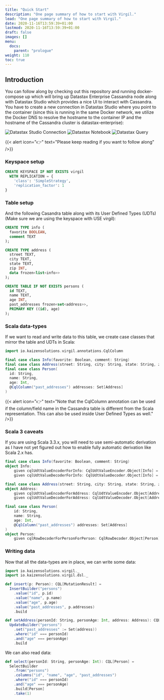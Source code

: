 ```yaml
---
title: "Quick Start"
description: "One page summary of how to start with Virgil."
lead: "One page summary of how to start with Virgil."
date: 2020-11-16T13:59:39+01:00
lastmod: 2020-11-16T13:59:39+01:00
draft: false
images: []
menu:
  docs:
    parent: "prologue"
weight: 110
toc: true
---
```


## Introduction

You can follow along by checking out this repository and running docker-compose up which will bring up Datastax Enterprise Cassandra node along with Datastax Studio which provides a nice UI to interact with Cassandra. You have to create a new connection in Datastax Studio where you point to the container (since this is running in the same Docker network, we utilize the Docker DNS to resolve the hostname to the container IP and the hostname of the Cassandra cluster is datastax-enterprise):

![Datastax Studio Connection](/dsc.png "Datastax Studio Connection")
![Datastax Notebook](/notebook.png "Datastax Notebook")
![Datastax Query](/queries.png "Datastax Query")

{{< alert icon="👉" text="Please keep reading if you want to follow along" />}}

### Keyspace setup

```sql
CREATE KEYSPACE IF NOT EXISTS virgil
  WITH REPLICATION = {
    'class': 'SimpleStrategy',
    'replication_factor': 1
}
```

### Table setup

And the following Casandra table along with its User Defined Types (UDTs) (Make sure we are using the keyspace with USE virgil):

```sql
CREATE TYPE info (
  favorite BOOLEAN,
  comment TEXT
);

CREATE TYPE address (
  street TEXT,
  city TEXT,
  state TEXT,
  zip INT,
  data frozen<list<info>>
);

CREATE TABLE IF NOT EXISTS persons (
  id TEXT,
  name TEXT,
  age INT,
  past_addresses frozen<set<address>>,
  PRIMARY KEY ((id), age)
);
```

### Scala data-types

If we want to read and write data to this table, we create case classes that mirror the table and UDTs in Scala:

```scala
import io.kaizensolutions.virgil.annotations.CqlColumn

final case class Info(favorite: Boolean, comment: String)
final case class Address(street: String, city: String, state: String, zip: Int, data: List[Info])
final case class Person(
  id: String,
  name: String,
  age: Int,
  @CqlColumn("past_addresses") addresses: Set[Address]
)
```

{{< alert icon="👉" text="Note that the CqlColumn annotation can be used if the column/field name in the Cassandra table is different from the Scala representation. This can also be used inside User Defined Types as well." />}}

### Scala 3 caveats

If you are using Scala 3.3.x, you will need to use semi-automatic derivation as I have not yet figured out how to enable fully automatic derivation like Scala 2.x has.

```scala
final case class Info(favorite: Boolean, comment: String)
object Info:
    given cqlUdtValueEncoderForInfo: CqlUdtValueEncoder.Object[Info] = CqlUdtValueEncoder.derive[Info]
    given cqlUdtValueDecoderForInfo: CqlUdtValueDecoder.Object[Info] = CqlUdtValueDecoder.derive[Info]

final case class Address(street: String, city: String, state: String, zip: Int, data: List[Info])
object Address:
    given cqlUdtValueEncoderForAddress: CqlUdtValueEncoder.Object[Address] = CqlUdtValueEncoder.derive[Address]
    given cqlUdtValueDecoderForAddress: CqlUdtValueDecoder.Object[Address] = CqlUdtValueDecoder.derive[Address]

final case class Person(
    id: String,
    name: String,
    age: Int,
    @CqlColumn("past_addresses") addresses: Set[Address]
)
object Person:
    given cqlRowDecoderForPersonForPerson: CqlRowDecoder.Object[Person] = CqlRowDecoder.derive[Person]
```

### Writing data

Now that all the data-types are in place, we can write some data:

```scala
import io.kaizensolutions.virgil._
import io.kaizensolutions.virgil.dsl._

def insert(p: Person): CQL[MutationResult] =
  InsertBuilder("persons")
    .value("id", p.id)
    .value("name", p.name)
    .value("age", p.age)
    .value("past_addresses", p.addresses)
    .build

def setAddress(personId: String, personAge: Int, address: Address): CQL[MutationResult] =
  UpdateBuilder("persons")
    .set("past_addresses" := Set(address))
    .where("id" === personId)
    .and("age" === personAge)
    .build
```

We can also read data:

```scala
def select(personId: String, personAge: Int): CQL[Person] =
  SelectBuilder
    .from("persons")
    .columns("id", "name", "age", "past_addresses")
    .where("id" === personId)
    .and("age" === personAge)
    .build[Person]
    .take(1)
```


